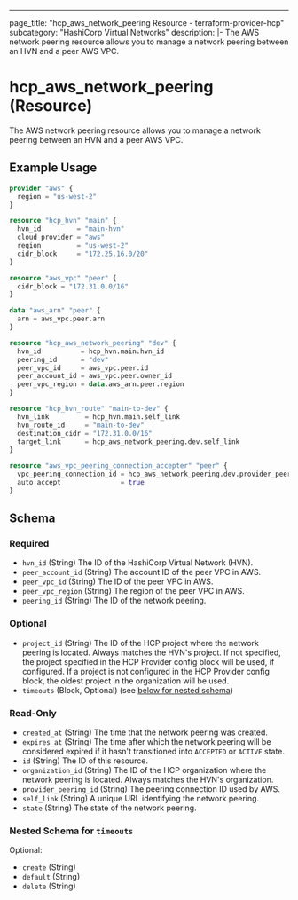 ---
page_title: "hcp_aws_network_peering Resource - terraform-provider-hcp"
subcategory: "HashiCorp Virtual Networks"
description: |-
  The AWS network peering resource allows you to manage a network peering between an HVN and a peer AWS VPC.

# hcp_aws_network_peering (Resource)

The AWS network peering resource allows you to manage a network peering between an HVN and a peer AWS VPC.

## Example Usage

```terraform
provider "aws" {
  region = "us-west-2"
}

resource "hcp_hvn" "main" {
  hvn_id         = "main-hvn"
  cloud_provider = "aws"
  region         = "us-west-2"
  cidr_block     = "172.25.16.0/20"
}

resource "aws_vpc" "peer" {
  cidr_block = "172.31.0.0/16"
}

data "aws_arn" "peer" {
  arn = aws_vpc.peer.arn
}

resource "hcp_aws_network_peering" "dev" {
  hvn_id          = hcp_hvn.main.hvn_id
  peering_id      = "dev"
  peer_vpc_id     = aws_vpc.peer.id
  peer_account_id = aws_vpc.peer.owner_id
  peer_vpc_region = data.aws_arn.peer.region
}

resource "hcp_hvn_route" "main-to-dev" {
  hvn_link         = hcp_hvn.main.self_link
  hvn_route_id     = "main-to-dev"
  destination_cidr = "172.31.0.0/16"
  target_link      = hcp_aws_network_peering.dev.self_link
}

resource "aws_vpc_peering_connection_accepter" "peer" {
  vpc_peering_connection_id = hcp_aws_network_peering.dev.provider_peering_id
  auto_accept               = true
}
```

<!-- schema generated by tfplugindocs -->
## Schema

### Required

- `hvn_id` (String) The ID of the HashiCorp Virtual Network (HVN).
- `peer_account_id` (String) The account ID of the peer VPC in AWS.
- `peer_vpc_id` (String) The ID of the peer VPC in AWS.
- `peer_vpc_region` (String) The region of the peer VPC in AWS.
- `peering_id` (String) The ID of the network peering.

### Optional

- `project_id` (String) The ID of the HCP project where the network peering is located. Always matches the HVN's project.
If not specified, the project specified in the HCP Provider config block will be used, if configured.
If a project is not configured in the HCP Provider config block, the oldest project in the organization will be used.
- `timeouts` (Block, Optional) (see [below for nested schema](#nestedblock--timeouts))

### Read-Only

- `created_at` (String) The time that the network peering was created.
- `expires_at` (String) The time after which the network peering will be considered expired if it hasn't transitioned into `ACCEPTED` or `ACTIVE` state.
- `id` (String) The ID of this resource.
- `organization_id` (String) The ID of the HCP organization where the network peering is located. Always matches the HVN's organization.
- `provider_peering_id` (String) The peering connection ID used by AWS.
- `self_link` (String) A unique URL identifying the network peering.
- `state` (String) The state of the network peering.

<a id="nestedblock--timeouts"></a>
### Nested Schema for `timeouts`

Optional:

- `create` (String)
- `default` (String)
- `delete` (String)


